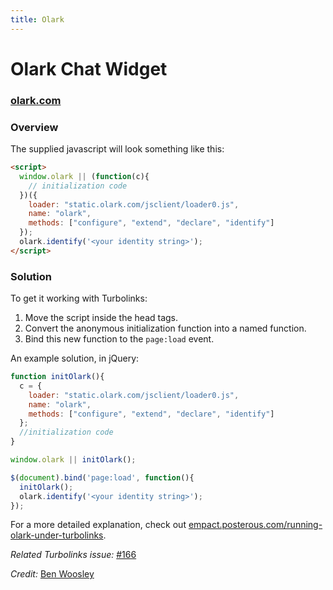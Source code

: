 ```yaml
---
title: Olark
---
```


# Olark Chat Widget 

### [olark.com](http://olark.com)

### Overview

The supplied javascript will look something like this:

```html
<script>
  window.olark || (function(c){
    // initialization code
  })({ 
    loader: "static.olark.com/jsclient/loader0.js", 
    name: "olark", 
    methods: ["configure", "extend", "declare", "identify"]
  });
  olark.identify('<your identity string>');
</script>
```

### Solution

To get it working with Turbolinks:

1. Move the script inside the head tags.
2. Convert the anonymous initialization function into a named function.
3. Bind this new function to the `page:load` event.

An example solution, in jQuery:

```javascript
function initOlark(){
  c = {
    loader: "static.olark.com/jsclient/loader0.js", 
    name: "olark", 
    methods: ["configure", "extend", "declare", "identify"]
  };
  //initialization code
}

window.olark || initOlark();

$(document).bind('page:load', function(){
  initOlark();
  olark.identify('<your identity string>');
});
```

For a more detailed explanation, check out [empact.posterous.com/running-olark-under-turbolinks](http://empact.posterous.com/running-olark-under-turbolinks).

*Related Turbolinks issue:* [#166](https://github.com/rails/turbolinks/issues/166)

*Credit:* [Ben Woosley](https://github.com/Empact)